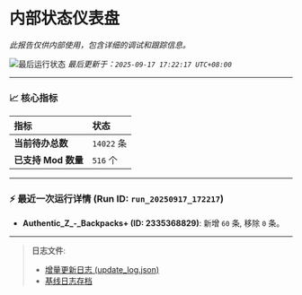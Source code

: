# 内部状态仪表盘

*此报告仅供内部使用，包含详细的调试和跟踪信息。*

![最后运行状态](https://img.shields.io/badge/Last%20Run-Success-green)
*最后更新于：`2025-09-17 17:22:17 UTC+08:00`*

---

### 📈 **核心指标**

| 指标 | 状态 |
| :--- | :--- |
| **当前待办总数** | ``14022`` 条 |
| **已支持 Mod 数量** | ``516`` 个 |

---

### ⚡ **最近一次运行详情 (Run ID: ``run_20250917_172217``)**

*   **Authentic_Z_-_Backpacks+ (ID: 2335368829)**: 新增 `60` 条, 移除 `0` 条。

---

> **日志文件**:
> *   [增量更新日志 (update_log.json)](../data/logs/update_log.json)
> *   [基线日志存档](../data/logs/archive/)
